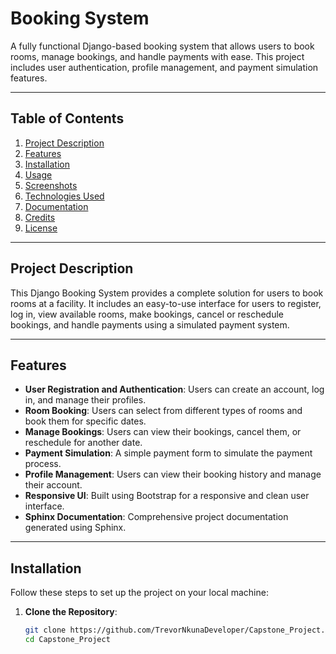 # Booking System

A fully functional Django-based booking system that allows users to book rooms, manage bookings, and handle payments with ease. This project includes user authentication, profile management, and payment simulation features.

---

## Table of Contents

1. [Project Description](#project-description)
2. [Features](#features)
3. [Installation](#installation)
4. [Usage](#usage)
5. [Screenshots](#screenshots)
6. [Technologies Used](#technologies-used)
7. [Documentation](#documentation)
8. [Credits](#credits)
9. [License](#license)

---

## Project Description

This Django Booking System provides a complete solution for users to book rooms at a facility. It includes an easy-to-use interface for users to register, log in, view available rooms, make bookings, cancel or reschedule bookings, and handle payments using a simulated payment system.

---

## Features

- **User Registration and Authentication**: Users can create an account, log in, and manage their profiles.
- **Room Booking**: Users can select from different types of rooms and book them for specific dates.
- **Manage Bookings**: Users can view their bookings, cancel them, or reschedule for another date.
- **Payment Simulation**: A simple payment form to simulate the payment process.
- **Profile Management**: Users can view their booking history and manage their account.
- **Responsive UI**: Built using Bootstrap for a responsive and clean user interface.
- **Sphinx Documentation**: Comprehensive project documentation generated using Sphinx.

---

## Installation

Follow these steps to set up the project on your local machine:

1. **Clone the Repository**:
   ```bash
   git clone https://github.com/TrevorNkunaDeveloper/Capstone_Project.git
   cd Capstone_Project
